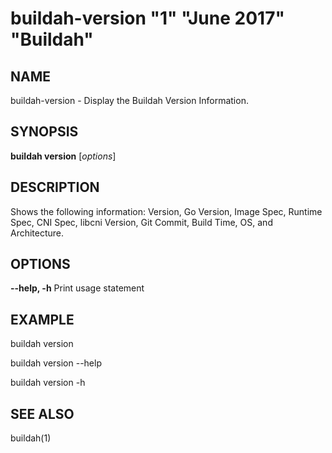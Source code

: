 # buildah-version "1" "June 2017" "Buildah"

## NAME
buildah\-version - Display the Buildah Version Information.

## SYNOPSIS
**buildah version** [*options*]

## DESCRIPTION
Shows the following information: Version, Go Version, Image Spec, Runtime Spec, CNI Spec, libcni Version, Git Commit, Build Time, OS, and Architecture.

## OPTIONS

**--help, -h**
  Print usage statement

## EXAMPLE

buildah version

buildah version --help

buildah version -h

## SEE ALSO
buildah(1)
